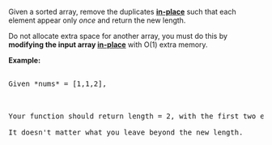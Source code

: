 

Given a sorted array, remove the duplicates [**in-place**](https://en.wikipedia.org/wiki/In-place_algorithm) such that each element appear only *once* and return the new length.

Do not allocate extra space for another array, you must do this by **modifying the input array [in-place](https://en.wikipedia.org/wiki/In-place_algorithm)** with O(1) extra memory.


**Example:**
<pre>
Given *nums* = [1,1,2],

Your function should return length = 2, with the first two elements of *nums* being 1 and 2 respectively.
It doesn't matter what you leave beyond the new length.
</pre>

